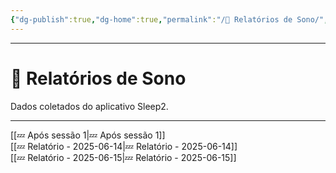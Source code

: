 ```yaml
---
{"dg-publish":true,"dg-home":true,"permalink":"/🌙 Relatórios de Sono/","tags":["gardenEntry"],"dgPassFrontmatter":true}
---
```



---

# 🌙 Relatórios de Sono

Dados coletados do aplicativo Sleep2.

---

[[💤 Após sessão 1\|💤 Após sessão 1]]  
[[💤 Relatório - 2025-06-14\|💤 Relatório - 2025-06-14]]  
[[💤 Relatório - 2025-06-15\|💤 Relatório - 2025-06-15]]
